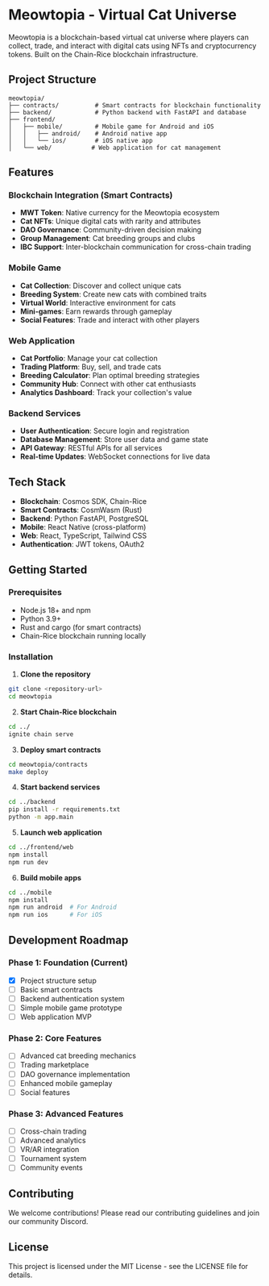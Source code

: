 # Meowtopia - Virtual Cat Universe

Meowtopia is a blockchain-based virtual cat universe where players can collect, trade, and interact with digital cats using NFTs and cryptocurrency tokens. Built on the Chain-Rice blockchain infrastructure.

## Project Structure

```
meowtopia/
├── contracts/          # Smart contracts for blockchain functionality
├── backend/            # Python backend with FastAPI and database
├── frontend/
│   ├── mobile/         # Mobile game for Android and iOS
│   │   ├── android/    # Android native app
│   │   └── ios/        # iOS native app
│   └── web/           # Web application for cat management
```

## Features

### Blockchain Integration (Smart Contracts)
- **MWT Token**: Native currency for the Meowtopia ecosystem
- **Cat NFTs**: Unique digital cats with rarity and attributes
- **DAO Governance**: Community-driven decision making
- **Group Management**: Cat breeding groups and clubs
- **IBC Support**: Inter-blockchain communication for cross-chain trading

### Mobile Game
- **Cat Collection**: Discover and collect unique cats
- **Breeding System**: Create new cats with combined traits
- **Virtual World**: Interactive environment for cats
- **Mini-games**: Earn rewards through gameplay
- **Social Features**: Trade and interact with other players

### Web Application
- **Cat Portfolio**: Manage your cat collection
- **Trading Platform**: Buy, sell, and trade cats
- **Breeding Calculator**: Plan optimal breeding strategies
- **Community Hub**: Connect with other cat enthusiasts
- **Analytics Dashboard**: Track your collection's value

### Backend Services
- **User Authentication**: Secure login and registration
- **Database Management**: Store user data and game state
- **API Gateway**: RESTful APIs for all services
- **Real-time Updates**: WebSocket connections for live data

## Tech Stack

- **Blockchain**: Cosmos SDK, Chain-Rice
- **Smart Contracts**: CosmWasm (Rust)
- **Backend**: Python FastAPI, PostgreSQL
- **Mobile**: React Native (cross-platform)
- **Web**: React, TypeScript, Tailwind CSS
- **Authentication**: JWT tokens, OAuth2

## Getting Started

### Prerequisites
- Node.js 18+ and npm
- Python 3.9+
- Rust and cargo (for smart contracts)
- Chain-Rice blockchain running locally

### Installation

1. **Clone the repository**
```bash
git clone <repository-url>
cd meowtopia
```

2. **Start Chain-Rice blockchain**
```bash
cd ../
ignite chain serve
```

3. **Deploy smart contracts**
```bash
cd meowtopia/contracts
make deploy
```

4. **Start backend services**
```bash
cd ../backend
pip install -r requirements.txt
python -m app.main
```

5. **Launch web application**
```bash
cd ../frontend/web
npm install
npm run dev
```

6. **Build mobile apps**
```bash
cd ../mobile
npm install
npm run android  # For Android
npm run ios      # For iOS
```

## Development Roadmap

### Phase 1: Foundation (Current)
- [x] Project structure setup
- [ ] Basic smart contracts
- [ ] Backend authentication system
- [ ] Simple mobile game prototype
- [ ] Web application MVP

### Phase 2: Core Features
- [ ] Advanced cat breeding mechanics
- [ ] Trading marketplace
- [ ] DAO governance implementation
- [ ] Enhanced mobile gameplay
- [ ] Social features

### Phase 3: Advanced Features
- [ ] Cross-chain trading
- [ ] Advanced analytics
- [ ] VR/AR integration
- [ ] Tournament system
- [ ] Community events

## Contributing

We welcome contributions! Please read our contributing guidelines and join our community Discord.

## License

This project is licensed under the MIT License - see the LICENSE file for details.